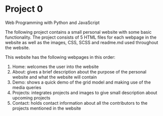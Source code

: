 # Project 0

Web Programming with Python and JavaScript

The following project contains a small personal website with some basic functionality. The project consists of 5 HTML files for each webpage in the website as well as the images, CSS, SCSS and readme.md used throughout the website.

This website has the following webpages in this order:
1) Home: welcomes the user into the website
2) About: gives a brief description about the purpose of the personal website  and what the website will contain
3) Demo: shows a quick demo of the grid model and making use of the media queries
4) Projects: integrates projects and images to give small description about upcoming projects
5) Contact: holds contact information about all the contributors to the projects mentioned in the website

